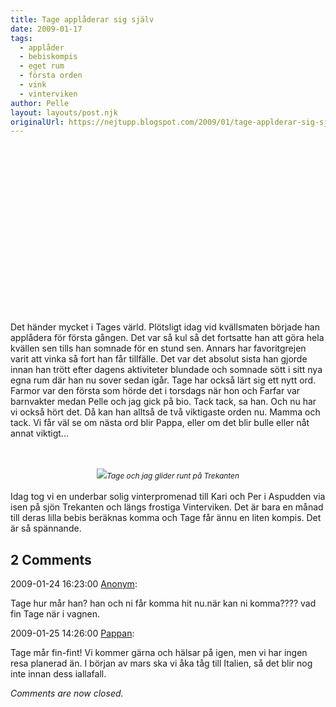 ```yaml
---
title: Tage applåderar sig själv
date: 2009-01-17
tags: 
  - applåder
  - bebiskompis
  - eget rum
  - första orden
  - vink
  - vinterviken	
author: Pelle
layout: layouts/post.njk
originalUrl: https://nejtupp.blogspot.com/2009/01/tage-applderar-sig-sjlv.html
---
```


<object id="BLOG_video-72a1ca10153d1198" class="BLOG_video_class" contentid="72a1ca10153d1198" height="266" width="320"></object><br><br>Det händer mycket i Tages värld. Plötsligt idag vid kvällsmaten började han applådera för första gången. Det var så kul så det fortsatte han att göra hela kvällen sen tills han somnade för en stund sen. Annars har favoritgrejen varit att vinka så fort han får tillfälle. Det var det absolut sista han gjorde innan han trött efter dagens aktiviteter blundade och somnade sött i sitt nya egna rum där han nu sover sedan igår. Tage har också lärt sig ett nytt ord. Farmor var den första som hörde det i torsdags när hon och Farfar var barnvakter medan Pelle och jag gick på bio. Tack tack, sa han. Och nu har vi också hört det. Då kan han alltså de två viktigaste orden nu. Mamma och tack. Vi får väl se om nästa ord blir Pappa, eller om det blir bulle eller nåt annat viktigt...<br><br><br><div style="text-align: center;"><img src="../../../../img/_MG_0229_1024pix.jpg"><span style="font-size:85%;"><span style="font-style: italic;">Tage och jag glider runt på Trekanten</span><br></span></div><br>Idag tog vi en underbar solig vinterpromenad till Kari och Per i Aspudden via isen på sjön Trekanten och längs frostiga Vinterviken. Det är bara en månad till deras lilla bebis beräknas komma och Tage får ännu en liten kompis. Det är så spännande.

<div class="comments">
	<div class="comments-header"><h2>2 Comments</h2></div>
	<div class="comments-body">
			<div class="comment" id="comment-7262106169015833901">
				<p class="comment-header">
					<date datetime="2009-01-24T16:23:00.000+01:00">2009-01-24 16:23:00</date> 
					<a href="undefined" rel="nofollow">Anonym</a>:
				</p>
				<div class="comment-content"><p>Tage hur mår han? han och ni får komma hit nu.när kan ni komma???? vad fin Tage när i vagnen.</p></div>
				<div class="comment-footer"></div>
			</div>
			<div class="comment" id="comment-7605081744395482849">
				<p class="comment-header">
					<date datetime="2009-01-25T14:26:00.000+01:00">2009-01-25 14:26:00</date> 
					<a href="https://www.blogger.com/profile/02900993942775660627" rel="nofollow">Pappan</a>:
				</p>
				<div class="comment-content"><p>Tage mår fin-fint! Vi kommer gärna och hälsar på igen, men vi har ingen resa planerad än. I början av mars ska vi åka tåg till Italien, så det blir nog inte innan dess iallafall.</p></div>
				<div class="comment-footer"></div>
			</div></div>
	<p class="comments-footer"><em>Comments are now closed.</em></p>
</div>